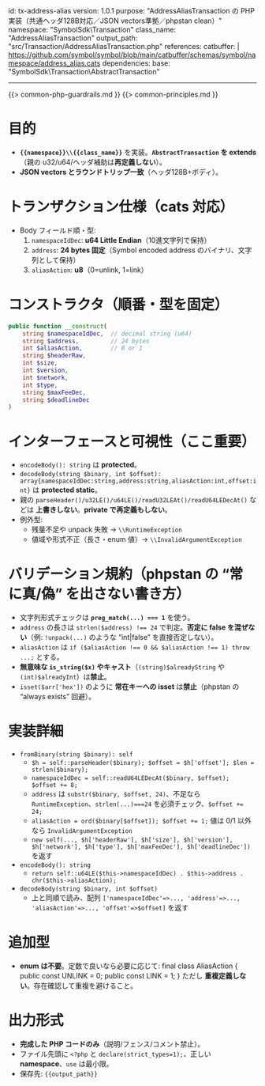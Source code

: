 id: tx-address-alias
version: 1.0.1
purpose: "AddressAliasTransaction の PHP 実装（共通ヘッダ128B対応／JSON vectors準拠／phpstan clean）"
namespace: "SymbolSdk\\Transaction"
class_name: "AddressAliasTransaction"
output_path: "src/Transaction/AddressAliasTransaction.php"
references:
  catbuffer: |
    https://github.com/symbol/symbol/blob/main/catbuffer/schemas/symbol/namespace/address_alias.cats
dependencies:
  base:   "SymbolSdk\\Transaction\\AbstractTransaction"

---
{{> common-php-guardrails.md }}
{{> common-principles.md }}

# 目的
- **`{{namespace}}\\{{class_name}}`** を実装。**`AbstractTransaction` を extends**（親の u32/u64/ヘッダ補助は**再定義しない**）。
- **JSON vectors とラウンドトリップ一致**（ヘッダ128B+ボディ）。

# トランザクション仕様（cats 対応）
- Body フィールド順・型:
  1. `namespaceIdDec`: **u64 Little Endian**（10進文字列で保持）
  2. `address`: **24 bytes 固定**（Symbol encoded address のバイナリ、文字列として保持）
  3. `aliasAction`: **u8**（0=unlink, 1=link）

# コンストラクタ（順番・型を固定）
```php
public function __construct(
    string $namespaceIdDec,  // decimal string (u64)
    string $address,         // 24 bytes
    int $aliasAction,        // 0 or 1
    string $headerRaw,
    int $size,
    int $version,
    int $network,
    int $type,
    string $maxFeeDec,
    string $deadlineDec
)
```
# インターフェースと可視性（ここ重要）
- `encodeBody(): string` は **protected**。
- `decodeBody(string $binary, int $offset): array{namespaceIdDec:string,address:string,aliasAction:int,offset:int}` は **protected static**。
- 親の `parseHeader()/u32LE()/u64LE()/readU32LEAt()/readU64LEDecAt()` などは **上書きしない**。**private で再定義もしない**。
- 例外型:
  - 残量不足や unpack 失敗 → `\\RuntimeException`
  - 値域や形式不正（長さ・enum 値）→ `\\InvalidArgumentException`

# バリデーション規約（phpstan の “常に真/偽” を出さない書き方）
- 文字列形式チェックは **`preg_match(...) === 1`** を使う。
- `address` の長さは `strlen($address) !== 24` で判定。**否定に false を混ぜない**（例: `!unpack(...)` のような “int|false” を直接否定しない）。
- `aliasAction` は `if ($aliasAction !== 0 && $aliasAction !== 1) throw ...;` とする。
- **無意味な `is_string($x)` やキャスト**（`(string)$alreadyString` や `(int)$alreadyInt`）は**禁止**。
- `isset($arr['hex'])` のように **常在キーへの isset** は**禁止**（phpstan の “always exists” 回避）。

# 実装詳細
- `fromBinary(string $binary): self`
  - `$h = self::parseHeader($binary); $offset = $h['offset']; $len = strlen($binary);`
  - `namespaceIdDec = self::readU64LEDecAt($binary, $offset); $offset += 8;`
  - `address` は `substr($binary, $offset, 24)`、不足なら `RuntimeException`、`strlen(...)===24` を必須チェック、`$offset += 24;`
  - `aliasAction = ord($binary[$offset]); $offset += 1;` 値は 0/1 以外なら `InvalidArgumentException`
  - `new self(..., $h['headerRaw'], $h['size'], $h['version'], $h['network'], $h['type'], $h['maxFeeDec'], $h['deadlineDec'])` を返す
- `encodeBody(): string`
  - `return self::u64LE($this->namespaceIdDec) . $this->address . chr($this->aliasAction);`
- `decodeBody(string $binary, int $offset)`
  - 上と同順で読み、配列 `['namespaceIdDec'=>..., 'address'=>..., 'aliasAction'=>..., 'offset'=>$offset]` を返す

# 追加型
- **enum は不要**。定数で良いなら必要に応じて:
  final class AliasAction { public const UNLINK = 0; public const LINK = 1; }
  ただし **重複定義しない**。存在確認して重複を避けること。

# 出力形式
- **完成した PHP コードのみ**（説明/フェンス/コメント禁止）。
- ファイル先頭に `<?php` と `declare(strict_types=1);`、正しい **namespace**、`use` は最小限。
- 保存先: `{{output_path}}`